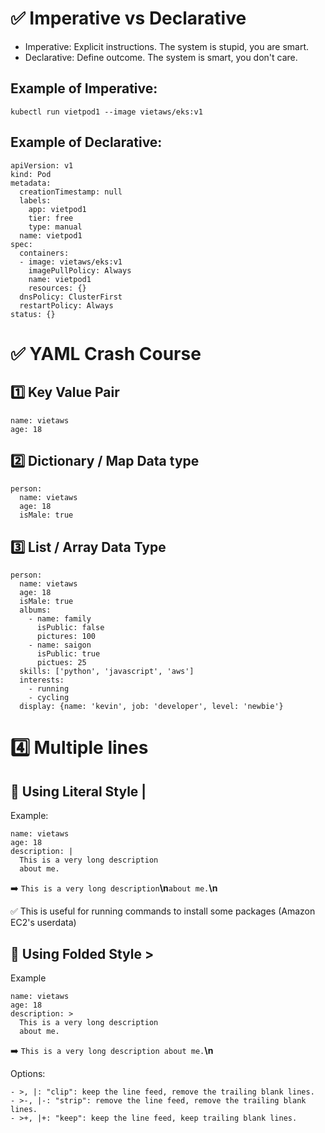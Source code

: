 # ✅ Imperative vs Declarative

- Imperative: Explicit instructions. The system is stupid, you are smart.
- Declarative: Define outcome. The system is smart, you don't care.

## Example of Imperative:

```
kubectl run vietpod1 --image vietaws/eks:v1
```

## Example of Declarative:

```
apiVersion: v1
kind: Pod
metadata:
  creationTimestamp: null
  labels:
    app: vietpod1
    tier: free
    type: manual
  name: vietpod1
spec:
  containers:
  - image: vietaws/eks:v1
    imagePullPolicy: Always
    name: vietpod1
    resources: {}
  dnsPolicy: ClusterFirst
  restartPolicy: Always
status: {}
```

# ✅ YAML Crash Course

## 1️⃣ Key Value Pair

```
name: vietaws
age: 18
```

## 2️⃣ Dictionary / Map Data type

```
person:
  name: vietaws
  age: 18
  isMale: true
```

## 3️⃣ List / Array Data Type

```
person:
  name: vietaws
  age: 18
  isMale: true
  albums:
    - name: family
      isPublic: false
      pictures: 100
    - name: saigon
      isPublic: true
      pictues: 25
  skills: ['python', 'javascript', 'aws']
  interests:
    - running
    - cycling
  display: {name: 'kevin', job: 'developer', level: 'newbie'}

```

# 4️⃣ Multiple lines

## 🍄 Using Literal Style |

Example:

```
name: vietaws
age: 18
description: |
  This is a very long description
  about me.
```

➡️ `This is a very long description`**\n**`about me.`**\n**

✅ This is useful for running commands to install some packages (Amazon EC2's
userdata)

## 🍄 Using Folded Style >

Example

```
name: vietaws
age: 18
description: >
  This is a very long description
  about me.
```

➡️ `This is a very long description about me.`**\n**

Options:

```
- >, |: "clip": keep the line feed, remove the trailing blank lines.
- >-, |-: "strip": remove the line feed, remove the trailing blank lines.
- >+, |+: "keep": keep the line feed, keep trailing blank lines.
```
